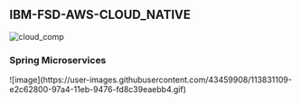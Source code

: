 <h2> IBM-FSD-AWS-CLOUD_NATIVE </h2>

![cloud_comp](https://user-images.githubusercontent.com/43459908/113830391-3421e780-97a4-11eb-9bc3-031b2ee2bd1a.gif)

<h3>Spring Microservices</h3>
![image](https://user-images.githubusercontent.com/43459908/113831109-e2c62800-97a4-11eb-9476-fd8c39eaebb4.gif)
